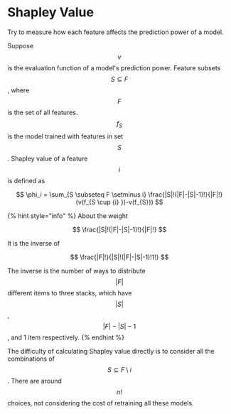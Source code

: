 # Shapley Value

Try to measure how each feature affects the prediction power of a model. 

Suppose $$v$$ is the evaluation function of a model's prediction power. Feature subsets $$S \subseteq F$$, where $$F$$ is the set of all features. $$f_S$$ is the model trained with features in set $$S$$. Shapley value of a feature $$i$$ is defined as

$$
\phi_i = \sum_{S \subseteq F \setminus i} \frac{|S|!(|F|-|S|-1)!}{|F|!}(v(f_{S \cup {i} })-v(f_{S}))
$$

{% hint style="info" %}
About the weight

$$
\frac{|S|!(|F|-|S|-1)!}{|F|!}
$$

It is the inverse of

$$
\frac{|F|!}{|S|!(|F|-|S|-1)!1!}
$$

The inverse is the number of ways to distribute $$|F|$$ different items to three stacks, which have $$|S|$$ , $$|F|-|S|-1$$ , and 1 item respectively.
{% endhint %}

The difficulty of calculating Shapley value directly is to consider all the combinations of $$S \subseteq F  \setminus i$$. There are around $$n!$$ choices, not considering the cost of retraining all these models.

